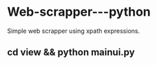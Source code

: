 # Web-scrapper---python
Simple web scrapper using xpath expressions.

## cd view && python mainui.py
